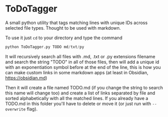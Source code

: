 # ToDoTagger
A small python utility that tags matching lines with unique IDs across selected file types. Thought to be used with markdown.

To use it just `cd` to your directory and type the command

```py
python ToDoTagger.py TODO md/txt/py
```
It will recursively search all files with .md, .txt or .py extensions filename and search the string "TODO" in all of those files, then will add a unique id with an exponentiation symbol before at the end of the line, this is how you can make custom links in some markdown apps (at least in Obsidian, https://obsidian.md)

Then it will create a file named TODO.md (if you change the string to search this name will change too) and create a list of links separated by file and sorted alphabetically with all the matched lines.
If you already have a TODO.md in this folder you'll have to delete or move it (or just run with `--overwrite` flag).

